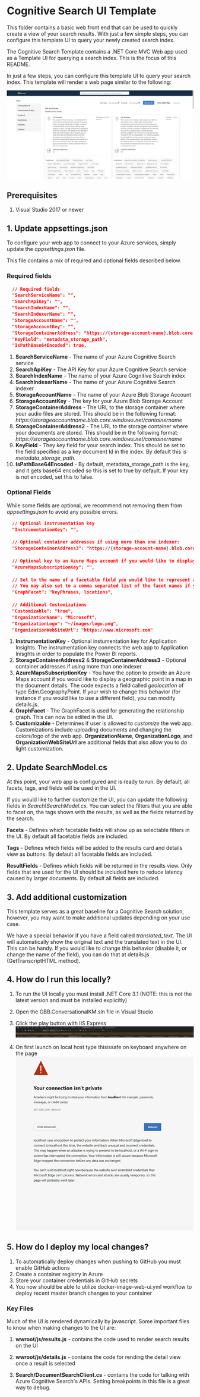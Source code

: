 # Cognitive Search UI Template
This folder contains a basic web front end that can be used to quickly create a view of your search results.  With just a few simple steps, you can configure this template UI to query your newly created search index.

The Cognitive Search Template contains a .NET Core MVC Web app used as a Template UI for querying a search index. This is the focus of this README.

In just a few steps, you can configure this template UI to query your search index. This template will render a web page similar to the following:

![web user interface](/images/readMe/image2.png)

## Prerequisites

1. Visual Studio 2017 or newer

## 1. Update appsettings.json

To configure your web app to connect to your Azure services, simply update the *appsettings.json* file.

This file contains a mix of required and optional fields described below.

### Required fields

```json
  // Required fields
  "SearchServiceName": "",
  "SearchApiKey": "",
  "SearchIndexName": "",
  "SearchIndexerName": "",
  "StorageAccountName": "",
  "StorageAccountKey": "",
  "StorageContainerAddress": "https://{storage-account-name}.blob.core.windows.net/{container-name}",
  "KeyField": "metadata_storage_path",
  "IsPathBase64Encoded": true,
```

1. **SearchServiceName** - The name of your Azure Cognitive Search service
2. **SearchApiKey** - The API Key for your Azure Cognitive Search service
3. **SearchIndexName** - The name of your Azure Cognitive Search index
4. **SearchIndexerName** - The name of your Azure Cognitive Search indexer
5. **StorageAccountName** - The name of your Azure Blob Storage Account
6. **StorageAccountKey** - The key for your Azure Blob Storage Account
7. **StorageContainerAddress** - The URL to the storage container where your audio files are stored. This should be in the following format: *https://*storageaccountname*.blob.core.windows.net/*containername**
8. **StorageContainerAddress2** - The URL to the storage container where your documents are stored. This should be in the following format: *https://*storageaccountname*.blob.core.windows.net/*containername**
9. **KeyField** - They key field for your search index. This should be set to the field specified as a key document Id in the index. By default this is *metadata_storage_path*.
10. **IsPathBase64Encoded** - By default, metadata_storage_path is the key, and it gets base64 encoded so this is set to true by default. If your key is not encoded, set this to false.

### Optional Fields

While some fields are optional, we recommend not removing them from *appsettings.json* to avoid any possible errors.

```json
  // Optional instrumentation key
  "InstrumentationKey": "",

  // Optional container addresses if using more than one indexer:
  "StorageContainerAddress3": "https://{storage-account-name}.blob.core.windows.net/{container-name}",

  // Optional key to an Azure Maps account if you would like to display the geoLocation field in a map
  "AzureMapsSubscriptionKey": "",

  // Set to the name of a facetable field you would like to represent as a graph.
  // You may also set to a comma separated list of the facet names if you would like more than one facet type on the graph.
  "GraphFacet": "keyPhrases, locations",

  // Additional Customizations
  "Customizable": "true",
  "OrganizationName": "Microsoft",
  "OrganizationLogo": "~/images/logo.png",
  "OrganizationWebSiteUrl": "https://www.microsoft.com"

```

1. **InstrumentationKey** - Optional instumentation key for Application Insights. The instrumentation key connects the web app to Application Inisghts in order to populate the Power BI reports.
2. **StorageContainerAddress2** & **StorageContainerAddress3** - Optional container addresses if using more than one indexer
3. **AzureMapsSubscriptionKey** - You have the option to provide an Azure Maps account if you would like to display a geographic point in a map in the document details. The code expects a field called *geolocation* of type Edm.GeographyPoint. If your wish to change this behavior (for instance if you would like to use a different field), you can modify details.js.
4. **GraphFacet** - The GraphFacet is used for generating the relationship graph. This can now be edited in the UI.
5. **Customizable** - Determines if user is allowed to *customize* the web app. Customizations include uploading documents and changing the colors/logo of the web app. **OrganizationName**,  **OrganizationLogo**, and **OrganizationWebSiteUrl** are additional fields that also allow you to do light customization.

## 2. Update SearchModel.cs

At this point, your web app is configured and is ready to run. By default, all facets, tags, and fields will be used in the UI.

If you would like to further customize the UI, you can update the following fields in *Search\SearchModel.cs*. You can select the filters that you are able to facet on, the tags shown with the results, as well as the fields returned by the search.

**Facets** - Defines which facetable fields will show up as selectable filters in the UI. By default all facetable fields are included.

**Tags** - Defines which fields will be added to the results card and details view as buttons. By default all facetable fields are included.

**ResultFields** - Defines which fields will be returned in the results view. Only fields that are used for the UI should be included here to reduce latency caused by larger documents. By default all fields are included.

## 3. Add additional customization

This template serves as a great baseline for a Cognitive Search solution, however, you may want to make additional updates depending on your use case.

We have a special behavior if you have a field called *translated_text*. The UI will automatically show the original text and the translated text in the UI. This can be handy. If you would like to change this behavior (disable it, or change the name of the field), you can do that at details.js (GetTranscriptHTML method).

 ## 4. How do I run this locally?
  1. To run the UI locally you must install .NET Core 3.1 (NOTE: this
        is not the latest version and must be installed explicitly)

  2. Open the GBB.ConversationalKM.sln file in Visual Studio

  3. Click the play button with IIS
        Express![image](/images/Troubleshooting/image.png)

  4. On first launch on local host type thisissafe on keyboard anywhere on the page               
        ![image](/images/Troubleshooting/image2.png)

 ## 5. How do I deploy my local changes?
  1. To automatically deploy changes when pushing to GitHub you must enable GitHub actions
  2. Create a container registry in Azure
  3. Store your container credentials in GitHub secrets 
  4. You now should be able to utilize docker-image-web-ui.yml workflow to deploy recent master branch changes to your container

### Key Files

Much of the UI is rendered dynamically by javascript. Some important files to know when making changes to the UI are:

1. **wwroot/js/results.js** - contains the code used to render search results on the UI

2. **wwroot/js/details.js** - contains the code for rending the detail view once a result is selected

3. **Search/DocumentSearchClient.cs** - contains the code for talking with Azure Cognitive Search's APIs. Setting breakpoints in this file is a great way to debug.
